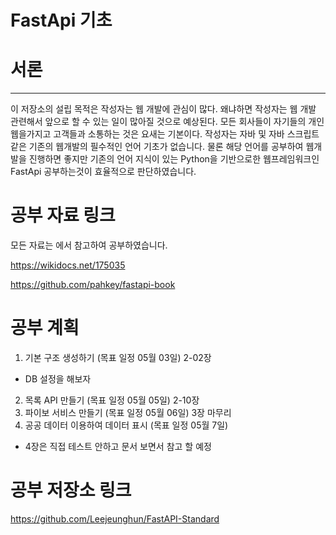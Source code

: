 # FastApi 기초

# 서론
--------------

이 저장소의 설립 목적은 작성자는 웹 개발에 관심이 많다.
왜냐하면 작성자는 웹 개발 관련해서 앞으로 할 수 있는 일이 많아질 것으로 예상된다. 모든 회사들이 자기들의 개인 웹을가지고 고객들과 소통하는 것은 요새는 기본이다. 
 작성자는 자바 및 자바 스크립트 같은 기존의 웹개발의 필수적인 언어 기초가 없습니다. 물론 해당 언어를 공부하여 웹개발을 진행하면 좋지만 기존의 언어 지식이 있는 Python을 기반으로한 웹프레임워크인 FastApi 공부하는것이 효율적으로 판단하였습니다. 

# 공부 자료 링크

모든 자료는 에서 참고하여 공부하였습니다.

https://wikidocs.net/175035

https://github.com/pahkey/fastapi-book


# 공부 계획
1. 기본 구조 생성하기 (목표 일정 05월 03일) 2-02장
- DB 설정을 해보자
2. 목록 API 만들기 (목표 일정 05월 05일)    2-10장
3. 파이보 서비스 만들기 (목표 일정 05월 06일) 3장 마무리
4. 공공 데이터 이용하여 데이터 표시 (목표 일정 05월 7일)


* 4장은 직접 테스트 안하고 문서 보면서 참고 할 예정


# 공부 저장소 링크

https://github.com/Leejeunghun/FastAPI-Standard
